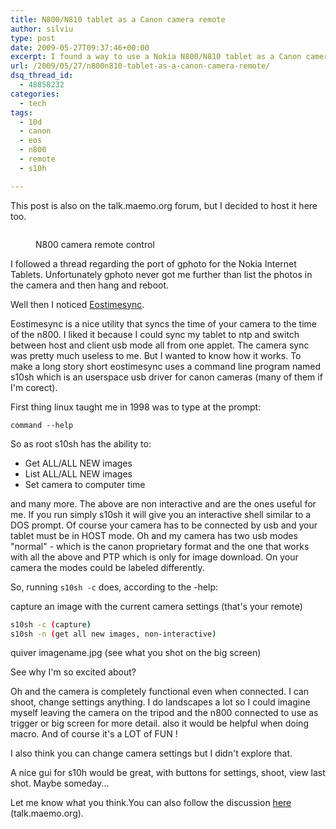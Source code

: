 ```yaml
---
title: N800/N810 tablet as a Canon camera remote
author: silviu
type: post
date: 2009-05-27T09:37:46+00:00
excerpt: I found a way to use a Nokia N800/N810 tablet as a Canon camera remote control. You can shoot, download and view your pictures on the big screen.
url: /2009/05/27/n800n810-tablet-as-a-canon-camera-remote/
dsq_thread_id:
  - 48858232
categories:
  - tech
tags:
  - 10d
  - canon
  - eos
  - n800
  - remote
  - s10h

---
```

This post is also on the talk.maemo.org forum, but I decided to host it here too.<figure class="wp-block-image">

<img decoding="async" src="https://talk.maemo.org/attachment.php?attachmentid=1198&stc=1&d=1206045723" alt="" /> <figcaption>N800 camera remote control</figcaption></figure>
I followed a thread regarding the port of gphoto for the Nokia Internet Tablets. Unfortunately gphoto
never got me further than list the photos in the camera and then hang and reboot.

Well then I noticed [Eostimesync][1].

Eostimesync is a nice utility that syncs the time of your camera to the time of the n800. I liked it because I could sync my tablet to ntp and switch between host and client usb mode all from one applet. The camera sync was pretty much useless to me. But I wanted to know how it works. To make a long story short eostimesync uses a command line program named s10sh which is an userspace usb driver for canon cameras (many of them if I'm corect).

First thing linux taught me in 1998 was to type at the prompt:

`command --help`

So as root s10sh has the ability to:

  * Get ALL/ALL NEW images
  * List ALL/ALL NEW images
  * Set camera to computer time

and many more. The above are non interactive and are the ones useful for me. If you run simply s10sh it will give you an interactive shell similar to a DOS prompt. Of course your camera has to be connected by usb and your tablet must be in HOST mode. Oh and my camera has two usb modes "normal" - which is the canon proprietary format and the one that works with all the above and PTP which is only for image download. On your camera the modes could be labeled differently.

So, running `s10sh -c` does, according to the -help:

capture an image with the current camera settings (that's your remote)

```bash
s10sh -c (capture)
s10sh -n (get all new images, non-interactive)
```

quiver imagename.jpg (see what you shot on the big screen)

See why I'm so excited about?

Oh and the camera is completely functional even when connected. I can shoot, change settings anything. I do landscapes a lot so I could imagine myself leaving the camera on the tripod and the n800 connected to use as trigger or big screen for more detail. also it would be helpful when doing macro. And of course it's a LOT of FUN !

I also think you can change camera settings but I didn't explore that.

A nice gui for s10h would be great, with buttons for settings, shoot, view last shot. Maybe someday...

Let me know what you think.You can also follow the discussion [here][2] (talk.maemo.org).

 [1]: https://garage.maemo.org/projects/eostimesync/
 [2]: http://talk.maemo.org/showthread.php?t=18143